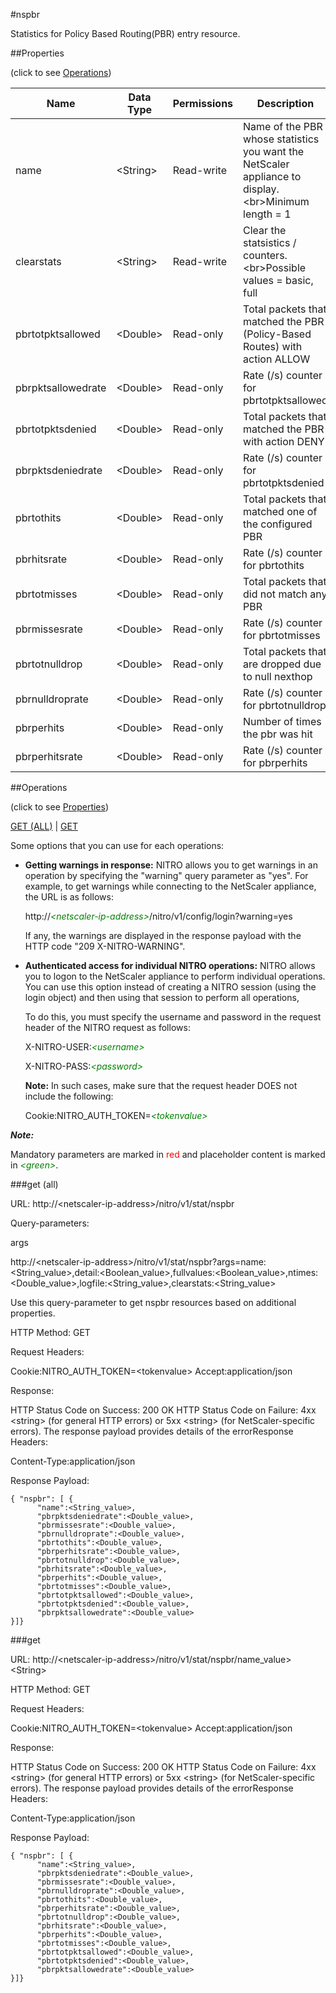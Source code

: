 #nspbr

Statistics for Policy Based Routing(PBR) entry resource.


##Properties 
<span>(click to see [Operations](#operations))</span>


<table><thead><tr><th>Name</th><th> Data Type</th><th> Permissions</th><th>Description</th></tr></thead><tbody><tr><td>name</td><td>&lt;String></td><td>Read-write</td><td>Name of the PBR whose statistics you want the NetScaler appliance to display.&lt;br>Minimum length = 1</td><tr><tr><td>clearstats</td><td>&lt;String></td><td>Read-write</td><td>Clear the statsistics / counters.&lt;br>Possible values = basic, full</td><tr><tr><td>pbrtotpktsallowed</td><td>&lt;Double></td><td>Read-only</td><td>Total packets that matched the PBR (Policy-Based Routes) with action ALLOW</td><tr><tr><td>pbrpktsallowedrate</td><td>&lt;Double></td><td>Read-only</td><td>Rate (/s) counter for pbrtotpktsallowed</td><tr><tr><td>pbrtotpktsdenied</td><td>&lt;Double></td><td>Read-only</td><td>Total packets that matched the PBR with action DENY</td><tr><tr><td>pbrpktsdeniedrate</td><td>&lt;Double></td><td>Read-only</td><td>Rate (/s) counter for pbrtotpktsdenied</td><tr><tr><td>pbrtothits</td><td>&lt;Double></td><td>Read-only</td><td>Total packets that matched one of the configured PBR</td><tr><tr><td>pbrhitsrate</td><td>&lt;Double></td><td>Read-only</td><td>Rate (/s) counter for pbrtothits</td><tr><tr><td>pbrtotmisses</td><td>&lt;Double></td><td>Read-only</td><td>Total packets that did not match any PBR</td><tr><tr><td>pbrmissesrate</td><td>&lt;Double></td><td>Read-only</td><td>Rate (/s) counter for pbrtotmisses</td><tr><tr><td>pbrtotnulldrop</td><td>&lt;Double></td><td>Read-only</td><td>Total packets that are dropped due to null nexthop</td><tr><tr><td>pbrnulldroprate</td><td>&lt;Double></td><td>Read-only</td><td>Rate (/s) counter for pbrtotnulldrop</td><tr><tr><td>pbrperhits</td><td>&lt;Double></td><td>Read-only</td><td>Number of times the pbr was hit</td><tr><tr><td>pbrperhitsrate</td><td>&lt;Double></td><td>Read-only</td><td>Rate (/s) counter for pbrperhits</td><tr></tbody></table>
##Operations 
<span>(click to see [Properties](#properties))</span>


[GET (ALL)](#get-(all)) | [GET](#get)


Some options that you can use for each operations:
<ul><li><p><b>Getting warnings in response:</b> NITRO allows you to get warnings in an operation by specifying the "warning" query parameter as "yes". For example, to get warnings while connecting to the NetScaler appliance, the URL is as follows:</p><p>http://<span style="color:green;font-style:italic;">&lt;netscaler-ip-address&gt;</span>/nitro/v1/config/login?warning=yes</p><p>If any, the warnings are displayed in the response payload with the HTTP code "209 X-NITRO-WARNING".</p></li><li><p><b>Authenticated access for individual NITRO operations:</b> NITRO allows you to logon to the NetScaler appliance to perform individual operations. You can use this option instead of creating a NITRO session (using the login object) and then using that session to perform all operations,</p><p>To do this, you must specify the username and password in the request header of the NITRO request as follows:</p><p>X-NITRO-USER:<span style="color:green;font-style:italic;">&lt;username&gt;</span></p><p>X-NITRO-PASS:<span style="color:green;font-style:italic;">&lt;password&gt;</span></p><p><b>Note:</b> In such cases, make sure that the request header DOES not include the following:</p><p>Cookie:NITRO_AUTH_TOKEN=<span style="color:green;font-style:italic;">&lt;tokenvalue&gt;</span></p></li></ul>



***Note:*** 
Mandatory parameters are marked in <span style="color:#FF0000;">red</span> and placeholder content is marked in <span style="color:green;font-style:italic">&lt;green&gt;</span>.

###get (all)



URL: http://&lt;netscaler-ip-address&gt;/nitro/v1/stat/nspbr
Query-parameters:
args
http://&lt;netscaler-ip-address&gt;/nitro/v1/stat/nspbr?args=name:&lt;String_value&gt;,detail:&lt;Boolean_value&gt;,fullvalues:&lt;Boolean_value&gt;,ntimes:&lt;Double_value&gt;,logfile:&lt;String_value&gt;,clearstats:&lt;String_value&gt;
Use this query-parameter to get nspbr resources based on additional properties.



HTTP Method: GET
Request Headers:

Cookie:NITRO_AUTH_TOKEN=&lt;tokenvalue&gt;Accept:application/json

Response:
HTTP Status Code on Success: 200 OKHTTP Status Code on Failure: 4xx &lt;string&gt; (for general HTTP errors) or 5xx &lt;string&gt; (for NetScaler-specific errors). The response payload provides details of the errorResponse Headers:

Content-Type:application/json

Response Payload: ```{ "nspbr": [ {      "name":<String_value>,      "pbrpktsdeniedrate":<Double_value>,      "pbrmissesrate":<Double_value>,      "pbrnulldroprate":<Double_value>,      "pbrtothits":<Double_value>,      "pbrperhitsrate":<Double_value>,      "pbrtotnulldrop":<Double_value>,      "pbrhitsrate":<Double_value>,      "pbrperhits":<Double_value>,      "pbrtotmisses":<Double_value>,      "pbrtotpktsallowed":<Double_value>,      "pbrtotpktsdenied":<Double_value>,      "pbrpktsallowedrate":<Double_value>}]}```



###get



URL: http://&lt;netscaler-ip-address&gt;/nitro/v1/stat/nspbr/name_value&gt;&lt;String&gt;
HTTP Method: GET
Request Headers:

Cookie:NITRO_AUTH_TOKEN=&lt;tokenvalue&gt;Accept:application/json

Response:
HTTP Status Code on Success: 200 OKHTTP Status Code on Failure: 4xx &lt;string&gt; (for general HTTP errors) or 5xx &lt;string&gt; (for NetScaler-specific errors). The response payload provides details of the errorResponse Headers:

Content-Type:application/json

Response Payload: ```{ "nspbr": [ {      "name":<String_value>,      "pbrpktsdeniedrate":<Double_value>,      "pbrmissesrate":<Double_value>,      "pbrnulldroprate":<Double_value>,      "pbrtothits":<Double_value>,      "pbrperhitsrate":<Double_value>,      "pbrtotnulldrop":<Double_value>,      "pbrhitsrate":<Double_value>,      "pbrperhits":<Double_value>,      "pbrtotmisses":<Double_value>,      "pbrtotpktsallowed":<Double_value>,      "pbrtotpktsdenied":<Double_value>,      "pbrpktsallowedrate":<Double_value>}]}```



